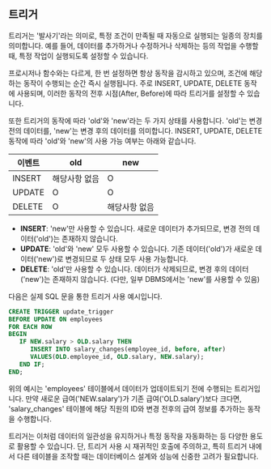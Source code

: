 ## 트리거

트리거는 '발사기'라는 의미로, 특정 조건이 만족될 때 자동으로 실행되는 일종의 장치를 의미합니다. 예를 들어, 데이터를 추가하거나 수정하거나 삭제하는 등의 작업을 수행할 때, 특정 작업이 실행되도록 설정할 수 있습니다.

프로시저나 함수와는 다르게, 한 번 설정하면 항상 동작을 감시하고 있으며, 조건에 해당하는 동작이 수행되는 순간 즉시 실행됩니다. 주로 INSERT, UPDATE, DELETE 동작에 사용되며, 이러한 동작의 전후 시점(After, Before)에 따라 트리거를 설정할 수 있습니다.

또한 트리거의 동작에 따라 'old'와 'new'라는 두 가지 상태를 사용합니다. 'old'는 변경 전의 데이터를, 'new'는 변경 후의 데이터를 의미합니다. INSERT, UPDATE, DELETE 동작에 따라 'old'와 'new'의 사용 가능 여부는 아래와 같습니다.

| 이벤트 | old | new |
| --- | --- | --- |
| INSERT | 해당사항 없음 | O |
| UPDATE | O | O |
| DELETE | O | 해당사항 없음 |

- **INSERT**: 'new'만 사용할 수 있습니다. 새로운 데이터가 추가되므로, 변경 전의 데이터('old')는 존재하지 않습니다.
- **UPDATE**: 'old'와 'new' 모두 사용할 수 있습니다. 기존 데이터('old')가 새로운 데이터('new')로 변경되므로 두 상태 모두 사용 가능합니다.
- **DELETE**: 'old'만 사용할 수 있습니다. 데이터가 삭제되므로, 변경 후의 데이터('new')는 존재하지 않습니다. (다만, 일부 DBMS에서는 'new'를 사용할 수 있음)

다음은 실제 SQL 문을 통한 트리거 사용 예시입니다.

```sql
CREATE TRIGGER update_trigger 
BEFORE UPDATE ON employees 
FOR EACH ROW 
BEGIN 
   IF NEW.salary > OLD.salary THEN 
      INSERT INTO salary_changes(employee_id, before, after) 
      VALUES(OLD.employee_id, OLD.salary, NEW.salary); 
   END IF; 
END;
```

위의 예시는 'employees' 테이블에서 데이터가 업데이트되기 전에 수행되는 트리거입니다. 만약 새로운 급여('NEW.salary')가 기존 급여('OLD.salary')보다 크다면, 'salary_changes' 테이블에 해당 직원의 ID와 변경 전후의 급여 정보를 추가하는 동작을 수행합니다.

트리거는 이처럼 데이터의 일관성을 유지하거나 특정 동작을 자동화하는 등 다양한 용도로 활용할 수 있습니다. 단, 트리거 사용 시 재귀적인 호출에 주의하고, 특히 트리거 내에서 다른 테이블을 조작할 때는 데이터베이스 설계와 성능에 신중한 고려가 필요합니다.
